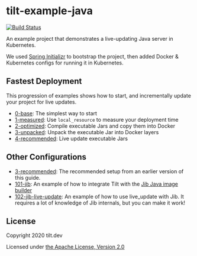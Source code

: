 # tilt-example-java

[![Build Status](https://circleci.com/gh/windmilleng/tilt-example-java/tree/master.svg?style=shield)](https://circleci.com/gh/windmilleng/tilt-example-java)

An example project that demonstrates a live-updating Java server in Kubernetes.

We used [Spring Initializr](https://start.spring.io/) to bootstrap the project,
then added Docker & Kubernetes configs for running it in Kubernetes.

## Fastest Deployment

This progression of examples shows how to start, and incrementally update
your project for live updates.

- [0-base](0-base): The simplest way to start
- [1-measured](1-measured): Use `local_resource` to measure your deployment time
- [2-optimized](2-optimized): Compile executable Jars and copy them into Docker
- [3-unpacked](3-unpacked): Unpack the executable Jar into Docker layers
- [4-recommended](4-recommended): Live update executable Jars

## Other Configurations

- [3-recommended](3-recommended): The recommended setup from an earlier version
  of this guide.
- [101-jib](101-jib): An example of how to integrate Tilt with the [Jib Java
  image builder](https://github.com/GoogleContainerTools/jib)
- [102-jib-live-update](102-jib-live-update): An example of how to use
  live_update with Jib. It requires a lot of knowledge of Jib internals, but you
  can make it work!

## License

Copyright 2020 tilt.dev

Licensed under [the Apache License, Version 2.0](LICENSE)
